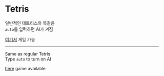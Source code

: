 # Tetris
일반적인 테트리스와 똑같음     
`auto`를 입력하면 AI가 켜짐   

[여기서](https://nobrain0917.github.io/Tetris/) 게임 가능<br>

***
   
Same as regular Tetris     
Type `auto` to turn on AI

[here](https://nobrain0917.github.io/Tetris/) game available<br>
